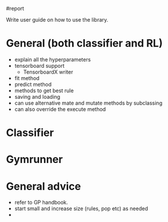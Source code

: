 #report 

Write user guide on how to use the library.


# General (both classifier and RL)

- explain all the hyperparameters
- tensorboard support
    - TensorboardX writer
- fit method
- predict method
- methods to get best rule
- saving and loading
- can use alternative mate and mutate methods by subclassing
- can also override the execute method

# Classifier


# Gymrunner

# General advice
- refer to GP handbook.
- start small and increase size (rules, pop etc) as needed
- 

